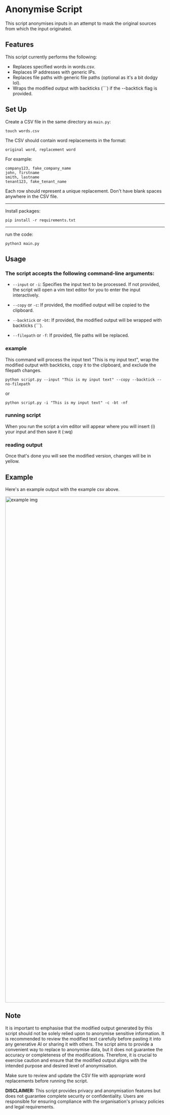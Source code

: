 # Anonymise Script

This script anonymises inputs in an attempt to mask the original sources from which the input originated.

## Features

This script currently performs the following:

- Replaces specified words in words.csv.
- Replaces IP addresses with generic IPs.
- Replaces file paths with generic file paths (optional as it's a bit dodgy lol).
- Wraps the modified output with backticks (```) if the --backtick flag is provided.

## Set Up
Create a CSV file in the same directory as `main.py`:

```
touch words.csv
```

The CSV should contain word replacements in the format:

```csv
original word, replacement word
```

For example:

```csv
company123, fake_company_name
john, firstname
smith, lastname
tenant123, fake_tenant_name
```
 
Each row should represent a unique replacement. Don't have blank spaces anywhere in the CSV file.

<hr>

Install packages:

```
pip install -r requirements.txt
```
<hr>

run the code:

```
python3 main.py
```

## Usage

### The script accepts the following command-line arguments:
- `--input` or `-i`: 
Specifies the input text to be processed. If not provided, the script will open a vim text editor for you to enter the input interactively.

- `--copy` or `-c`: 
If provided, the modified output will be copied to the clipboard.

- `--backtick` or -`bt`: 
If provided, the modified output will be wrapped with backticks (```).

- `--filepath` or `-f`: 
If provided, file paths will be replaced.

### example
This command will process the input text "This is my input text", wrap the modified output with backticks, copy it to the clipboard, and exclude the filepath changes.

```
python script.py --input "This is my input text" --copy --backtick --no-filepath
```
or
```
python script.py -i "This is my input text" -c -bt -nf
```

### running script
When you run the script a vim editor will appear where you will insert (i) your input and then save it (:wq)

### reading output
Once that's done you will see the modified version, changes will be in yellow.


## Example

Here's an example output with the example csv above.

<img width="1600" alt="example img" src="https://github.com/ronan-s1/Anonymise-Script/assets/85257187/3314ca16-2990-4476-aee6-65a9a3885e6a">

## Note

It is important to emphasise that the modified output generated by this script should not be solely relied upon to anonymise sensitive information. It is recommended to review the modified text carefully before pasting it into any generative AI or sharing it with others. The script aims to provide a convenient way to replace to anonymise data, but it does not guarantee the accuracy or completeness of the modifications. Therefore, it is crucial to exercise caution and ensure that the modified output aligns with the intended purpose and desired level of anonymisation.

Make sure to review and update the CSV file with appropriate word replacements before running the script.

**DISCLAIMER:** This script provides privacy and anonymisation features but does not guarantee complete security or confidentiality. Users are responsible for ensuring compliance with the organisation's privacy policies and legal requirements.
